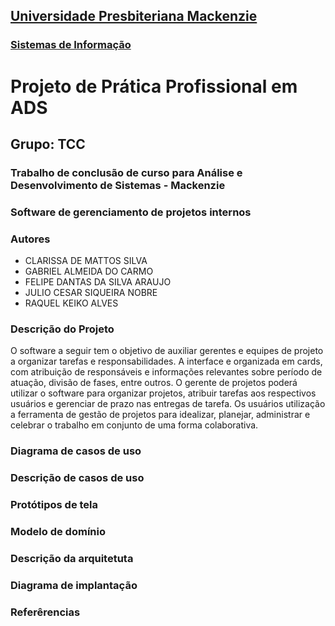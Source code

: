 <h2><a href= "https://www.mackenzie.br">Universidade Presbiteriana Mackenzie</a></h2>
<h3><a href= "https://www.mackenzie.br/graduacao/sao-paulo-higienopolis/sistemas-de-informacao">Sistemas de Informação</a></h3>

# Projeto de Prática Profissional em ADS
## Grupo: TCC
### Trabalho de conclusão de curso para Análise e Desenvolvimento de Sistemas - Mackenzie

### Software de gerenciamento de projetos internos

### Autores

- CLARISSA DE MATTOS SILVA
- GABRIEL ALMEIDA DO CARMO
- FELIPE DANTAS DA SILVA ARAUJO
- JULIO CESAR SIQUEIRA NOBRE
- RAQUEL KEIKO ALVES

### Descrição do Projeto

O software a seguir tem o objetivo de auxiliar gerentes e equipes de projeto a organizar tarefas e responsabilidades. A interface e organizada em cards, com atribuição de responsáveis e informações relevantes sobre período de atuação, divisão de fases, entre outros. O gerente de projetos poderá utilizar o software para organizar projetos, atribuir tarefas aos respectivos usuários e gerenciar de prazo nas entregas de tarefa. Os usuários utilização a ferramenta de gestão de projetos para idealizar, planejar, administrar e celebrar o trabalho em conjunto de uma forma colaborativa. 

### Diagrama de casos de uso

### Descrição de casos de uso

### Protótipos de tela


### Modelo de domínio

### Descrição da arquitetuta

### Diagrama de implantação

### Referêrencias
